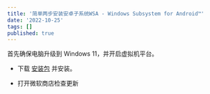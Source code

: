 ```yaml
---
title: '简单两步安装安卓子系统WSA - Windows Subsystem for Android™️'
date: '2022-10-25'
tags: []
published: true
---
```

首先确保电脑升级到 Windows 11，并开启虚拟机平台。

* 下载 [安装包](/files/MicrosoftCorporationII.WindowsSubsystemForAndroid_1.7.163.0_neutral___8wekyb3d8bbwe.Msixbundle) 并安装。

* 打开微软商店检查更新
